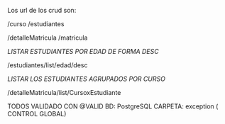 Los url de los crud son:

/curso
/estudiantes

/detalleMatricula
/matricula


*LISTAR ESTUDIANTES POR EDAD DE FORMA DESC*

/estudiantes/list/edad/desc

*LISTAR LOS ESTUDIANTES AGRUPADOS POR CURSO*

/detalleMatricula/list/CursoxEstudiante


TODOS VALIDADO CON @VALID
BD: PostgreSQL
CARPETA: exception ( CONTROL GLOBAL)
